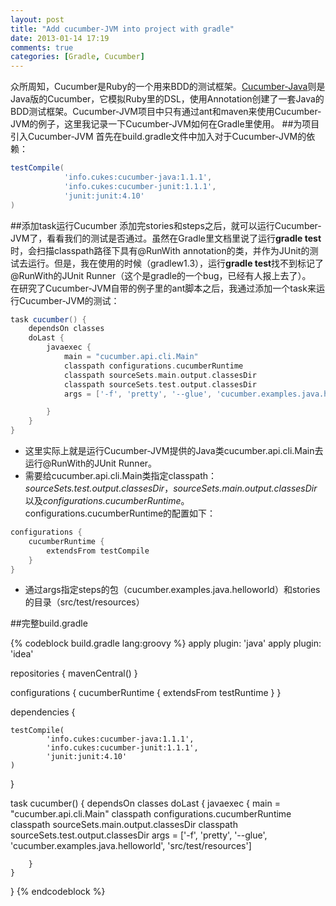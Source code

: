 ```yaml
---
layout: post
title: "Add cucumber-JVM into project with gradle"
date: 2013-01-14 17:19
comments: true
categories: [Gradle, Cucumber]
---
```


众所周知，Cucumber是Ruby的一个用来BDD的测试框架。[Cucumber-Java](https://github.com/cucumber/cucumber-jvm)则是Java版的Cucumber，它模拟Ruby里的DSL，使用Annotation创建了一套Java的BDD测试框架。Cucumber-JVM项目中只有通过ant和maven来使用Cucumber-JVM的例子，这里我记录一下Cucumber-JVM如何在Gradle里使用。
##为项目引入Cucumber-JVM
首先在build.gradle文件中加入对于Cucumber-JVM的依赖：  
```groovy
testCompile(
            'info.cukes:cucumber-java:1.1.1',
            'info.cukes:cucumber-junit:1.1.1',
            'junit:junit:4.10'
)
```  
##添加task运行Cucumber
添加完stories和steps之后，就可以运行Cucumber-JVM了，看看我们的测试是否通过。虽然在Gradle里文档里说了运行**gradle test**时，会扫描classpath路径下具有@RunWith annotation的类，并作为JUnit的测试去运行。但是，我在使用的时候（gradlew1.3），运行**gradle test**找不到标记了@RunWith的JUnit Runner（这个是gradle的一个bug，已经有人报上去了）。  
在研究了Cucumber-JVM自带的例子里的ant脚本之后，我通过添加一个task来运行Cucumber-JVM的测试：  
```groovy cucumber task
task cucumber() {
    dependsOn classes
    doLast {
        javaexec {
            main = "cucumber.api.cli.Main"
            classpath configurations.cucumberRuntime
            classpath sourceSets.main.output.classesDir
            classpath sourceSets.test.output.classesDir
            args = ['-f', 'pretty', '--glue', 'cucumber.examples.java.helloworld', 'src/test/resources']

        }
    }
}
```  

  * 这里实际上就是运行Cucumber-JVM提供的Java类cucumber.api.cli.Main去运行@RunWith的JUnit Runner。
  * 需要给cucumber.api.cli.Main类指定classpath：*sourceSets.test.output.classesDir*，*sourceSets.main.output.classesDir*以及*configurations.cucumberRuntime*。configurations.cucumberRuntime的配置如下：  
```groovy
configurations {
    cucumberRuntime {
        extendsFrom testCompile
    }
}
```  
 * 通过args指定steps的包（cucumber.examples.java.helloworld）和stories的目录（src/test/resources）  
 
 <!--more-->
 ##完整build.gradle  
 
{% codeblock build.gradle lang:groovy %}
apply plugin: 'java'
apply plugin: 'idea'

repositories {
    mavenCentral()
}

configurations {
    cucumberRuntime {
        extendsFrom testRuntime
    }
}

dependencies {

    testCompile(
            'info.cukes:cucumber-java:1.1.1',
            'info.cukes:cucumber-junit:1.1.1',
            'junit:junit:4.10'
    )
}

task cucumber() {
    dependsOn classes
    doLast {
        javaexec {
            main = "cucumber.api.cli.Main"
            classpath configurations.cucumberRuntime
            classpath sourceSets.main.output.classesDir
            classpath sourceSets.test.output.classesDir
            args = ['-f', 'pretty', '--glue', 'cucumber.examples.java.helloworld', 'src/test/resources']

        }
    }
}
 {% endcodeblock %}
  